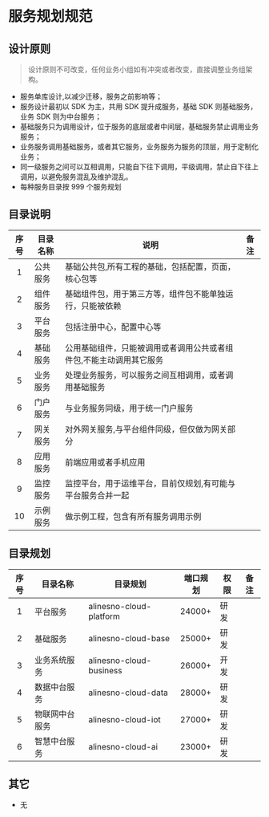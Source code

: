 # 服务规划规范

## 设计原则

> 设计原则不可改变，任何业务小组如有冲突或者改变，直接调整业务组架构。

- 服务单库设计,以减少迁移，服务之前影响等；
- 服务设计最初以 SDK 为主，共用 SDK 提升成服务，基础 SDK 则基础服务，业务 SDK 则为中台服务；
- 基础服务只为调用设计，位于服务的底层或者中间层，基础服务禁止调用业务服务；
- 业务服务调用基础服务，或者其它服务，业务服务为服务的顶层，用于定制化业务；
- 同一级服务之间可以互相调用，只能自下往下调用，平级调用，禁止自下往上调用，以避免服务混乱及维护混乱。
- 每种服务目录按 999 个服务规划

## 目录说明

| 序号 | 目录名称 | 说明                                                                | 备注 |
|:----:|----------|---------------------------------------------------------------------|------|
| 1    | 公共服务 | 基础公共包,所有工程的基础，包括配置，页面，核心包等                 |      |
| 2    | 组件服务 | 基础组件包，用于第三方等，组件包不能单独运行，只能被依赖            |      |
| 3    | 平台服务 | 包括注册中心，配置中心等                                            |      |
| 4    | 基础服务 | 公用基础组件，只能被调用或者调用公共或者组件包,不能主动调用其它服务 |      |
| 5    | 业务服务 | 处理业务服务，可以服务之间互相调用，或者调用基础服务                |      |
| 6    | 门户服务 | 与业务服务同级，用于统一门户服务                                    |      |
| 7    | 网关服务 | 对外网关服务,与平台组件同级，但仅做为网关部分                       |      |
| 8    | 应用服务 | 前端应用或者手机应用                                                |      |
| 9    | 监控服务 | 监控平台，用于运维平台，目前仅规划,有可能与平台服务合并一起         |      |
| 10   | 示例服务 | 做示例工程，包含有所有服务调用示例                                  |      |

## 目录规划

| 序号 | 目录名称       | 目录规划                | 端口规划 | 权限 | 备注 |
| :--: | -------------- | ----------------------- | -------- | ---- | ---- |
|  1   | 平台服务       | alinesno-cloud-platform | 24000+   | 研发 |      |
|  2   | 基础服务       | alinesno-cloud-base     | 25000+   | 研发 |      |
|  3   | 业务系统服务   | alinesno-cloud-business | 26000+   | 开发 |      |
|  4   | 数据中台服务   | alinesno-cloud-data     | 28000+   | 研发 |      |
|  5   | 物联网中台服务 | alinesno-cloud-iot      | 27000+   | 研发 |      |
|  6   | 智慧中台服务   | alinesno-cloud-ai       | 23000+   | 研发 |      |

## 其它

- 无
